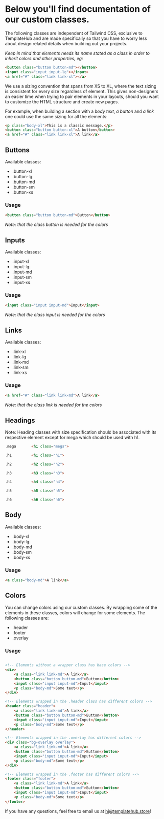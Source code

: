 # Below you'll find documentation of our custom classes.

The following classes are independent of Tailwind CSS, exclusive to TemplateHub and are made specifically so that you have to worry less about design related details when building out your projects. 

_Keep in mind that elements needs its name stated as a class in order to inherit colors and other properties, eg:_

```html
<button class="button button-md"></button>
<input class="input input-lg"></input>
<a href="#" class="link link-xl"></a>
```

We use a sizing convention that spans from XS to XL, where the text sizing is consistent for every size regardless of element. This gives non-designers an easier time when trying to pair elements in your layouts, should you want to customize the HTML structure and create new pages. 

For example, when building a section with a _body text_, _a button_ and _a link_ one could use the same sizing for all the elements:

```html
<p class="body-xl">This is a classic message.</p>
<button class="button button-xl">A button</button>
<a href="#" class="link link-xl">A link</a>
```


## Buttons

Available classes:
- .button-xl
- .button-lg
- .button-md
- .button-sm
- .button-xs

### Usage
```html
<button class="button button-md">Button</button>
```

*Note: that the class button is needed for the colors*

## Inputs

Available classes:
* .input-xl
* .input-lg
* .input-md
* .input-sm
* .input-xs

### Usage
```html
<input class="input input-md">Input</input>
```

*Note: that the class input is needed for the colors*

## Links

Available classes:
* .link-xl
* .link-lg
* .link-md
* .link-sm
* .link-xs

### Usage
```html
<a href="#" class="link link-md">A link</a>
```

*Note: that the class link is needed for the colors*

## Headings
Note: Heading classes with size specification should be associated with its respective element except for mega which should be used with h1.


```html
.mega       <h1 class="mega">

.h1         <h1 class="h1">

.h2         <h2 class="h2">

.h3         <h3 class="h3">

.h4         <h4 class="h4">

.h5         <h5 class="h5">

.h6         <h6 class="h6">
```

## Body

Available classes:
* .body-xl
* .body-lg
* .body-md
* .body-sm
* .body-xs

### Usage
```html
<a class="body-md">A link</a>
```


## Colors

You can change colors using our custom classes. By wrapping some of the elements in these classes, colors will change for some elements. The following classes are:
- .header
- .footer
- .overlay


### Usage
```html

<!-- Elements without a wrapper class has base colors -->
<div>
	<a class="link link-md">A link</a>
	<button class="button button-md">Button</button>
	<input class="input input-md">Input</input>
	<p class="body-md">Some text</p>
</div>

<!-- Elements wrapped in the .header class has different colors -->
<header class="header">
	<a class="link link-md">A link</a>
	<button class="button button-md">Button</button>
	<input class="input input-md">Input</input>
	<p class="body-md">Some text</p>
</header>

<!-- Elements wrapped in the .overlay has different colors -->
<div class="bg-overlay overlay">
	<a class="link link-md">A link</a>
	<button class="button button-md">Button</button>
	<input class="input input-md">Input</input>
	<p class="body-md">Some text</p>
</div>

<!-- Elements wrapped in the .footer has different colors -->
<footer class="footer">
	<a class="link link-md">A link</a>
	<button class="button button-md">Button</button>
	<input class="input input-md">Input</input>
	<p class="body-md">Some text</p>
</footer>


```


If you have any questions, feel free to email us at hi@templatehub.store!
